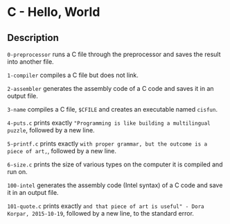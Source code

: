 # C - Hello, World
## Description
`0-preprocessor` runs a C file through the preprocessor and saves the result into another file.

`1-compiler` compiles a C file but does not link.

`2-assembler` generates the assembly code of a C code and saves it in an output file.

`3-name` compiles a C file, `$CFILE` and creates an executable named `cisfun`.

`4-puts.c` prints exactly `"Programming is like building a multilingual puzzle`, followed by a new line.

`5-printf.c` prints exactly `with proper grammar, but the outcome is a piece of art,`, followed by a new line.

`6-size.c` prints the size of various types on the computer it is compiled and run on.

`100-intel` generates the assembly code (Intel syntax) of a C code and save it in an output file.

`101-quote.c` prints exactly `and that piece of art is useful" - Dora Korpar, 2015-10-19`, followed by a new line, to the standard error.
